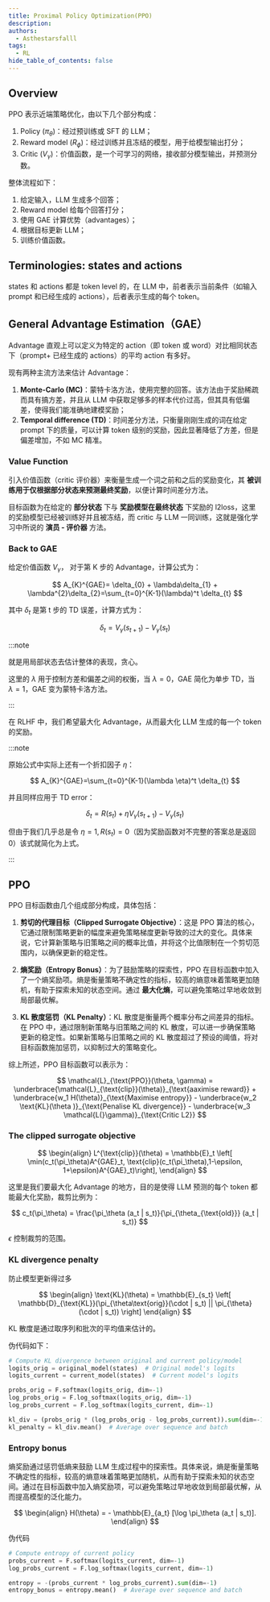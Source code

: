 ```yaml
---
title: Proximal Policy Optimization(PPO)
description: 
authors:
  - Asthestarsfalll
tags:
  - RL
hide_table_of_contents: false
---
```


## Overview

PPO 表示近端策略优化，由以下几个部分构成：

1. Policy ($π_θ$)：经过预训练或 SFT 的 LLM；
2. Reward model ($R_ϕ$)：经过训练并且冻结的模型，用于给模型输出打分；
3. Critic ($V_γ$)：价值函数，是一个可学习的网络，接收部分模型输出，并预测分数。

整体流程如下：

1. 给定输入，LLM 生成多个回答；
2. Reward model 给每个回答打分；
3. 使用 GAE 计算优势（advantages）；
4. 根据目标更新 LLM；
5. 训练价值函数。

## Terminologies: states and actions

states 和 actions 都是 token level 的，在 LLM 中，前者表示当前条件（如输入 prompt 和已经生成的 actions），后者表示生成的每个 token。

##  General Advantage Estimation（GAE）

Advantage 直观上可以定义为特定的 action（即 token 或 word）对比相同状态下（prompt+ 已经生成的 actions）的平均 action 有多好。

现有两种主流方法来估计 Advantage：

1. **Monte-Carlo (MC)**：蒙特卡洛方法，使用完整的回答。该方法由于奖励稀疏而具有搞方差，并且从 LLM 中获取足够多的样本代价过高，但其具有低偏差，使得我们能准确地建模奖励；
2. **Temporal difference (TD)**：时间差分方法，只衡量刚刚生成的词在给定 prompt 下的质量，可以计算 token 级别的奖励，因此显著降低了方差，但是偏差增加，不如 MC 精准。

### Value Function

引入价值函数（critic 评价器）来衡量生成一个词之前和之后的奖励变化，其 **被训练用于仅根据部分状态来预测最终奖励**，以便计算时间差分方法。

目标函数为在给定的 **部分状态** 下与 **奖励模型在最终状态** 下奖励的 l2loss，这里的奖励模型已经被训练好并且被冻结，而 critic 与 LLM 一同训练，这就是强化学习中所说的 **演员 - 评价器** 方法。

###  Back to GAE

给定价值函数 $V_{\gamma}$， 对于第 K 步的 Advantage，计算公式为：

$$
A_{K}^{GAE}= \delta_{0} + \lambda\delta_{1} + \lambda^{2}\delta_{2}=\sum_{t=0}^{K-1}(\lambda)^t \delta_{t}
$$

其中 $\delta_{t}$ 是第 t 步的 TD 误差，计算方式为：

$$
\delta_{t} = V_{\gamma}(s_{t+1}) - V_{\gamma}(s_{t})
$$

:::note

就是用局部状态去估计整体的表现，贪心。

这里的 $\lambda$ 用于控制方差和偏差之间的权衡，当 $\lambda=0$，GAE 简化为单步 TD，当 $\lambda=1$，GAE 变为蒙特卡洛方法。

:::

在 RLHF 中，我们希望最大化 Advantage，从而最大化 LLM 生成的每一个 token 的奖励。

:::note

原始公式中实际上还有一个折扣因子 $\eta$：

$$
A_{K}^{GAE}=\sum_{t=0}^{K-1}(\lambda \eta)^t \delta_{t}
$$

并且同样应用于 TD error：

$$
\delta_{t}=R(s_{t})+\eta V_{\gamma}(s_{t+1})-V_{\gamma}(s_{t})
$$

但由于我们几乎总是令 $\eta=1,R(s_{t})=0$（因为奖励函数对不完整的答案总是返回 0）该式就简化为上式。

:::

## PPO

PPO 目标函数由几个组成部分构成，具体包括：

1. **剪切的代理目标（Clipped Surrogate Objective）**：这是 PPO 算法的核心，它通过限制策略更新的幅度来避免策略梯度更新导致的过大的变化。具体来说，它计算新策略与旧策略之间的概率比值，并将这个比值限制在一个剪切范围内，以确保更新的稳定性。

2. **熵奖励（Entropy Bonus）**：为了鼓励策略的探索性，PPO 在目标函数中加入了一个熵奖励项。熵是衡量策略不确定性的指标，较高的熵意味着策略更加随机，有助于探索未知的状态空间。通过 **最大化熵**，可以避免策略过早地收敛到局部最优解。

3. **KL 散度惩罚（KL Penalty）**：KL 散度是衡量两个概率分布之间差异的指标。在 PPO 中，通过限制新策略与旧策略之间的 KL 散度，可以进一步确保策略更新的稳定性。如果新策略与旧策略之间的 KL 散度超过了预设的阈值，将对目标函数施加惩罚，以抑制过大的策略变化。

综上所述，PPO 目标函数可以表示为：

$$
\mathcal{L}_{\text{PPO}}(\theta, \gamma) = \underbrace{\mathcal{L}_{\text{clip}}(\theta)}_{\text{aaximise reward}} + \underbrace{w_1 H(\theta)}_{\text{Maximise entropy}} - \underbrace{w_2 \text{KL}(\theta )}_{\text{Penalise KL divergence}} - \underbrace{w_3 \mathcal{L(}\gamma)}_{\text{Critic L2}}
$$

###  The clipped surrogate objective

$$
\begin{align} L^{\text{clip}}(\theta) = \mathbb{E}_t \left[ \min(c_t(\pi_\theta)A^{GAE}_t, \text{clip}(c_t(\pi_\theta),1-\epsilon, 1+\epsilon)A^{GAE}_t)\right], \end{align}
$$

这里是我们要最大化 Advantage 的地方，目的是使得 LLM 预测的每个 token 都能最大化奖励，裁剪比例为：

$$
c_t(\pi_\theta) = \frac{\pi_\theta (a_t | s_t)}{\pi_{\theta_{\text{old}}} (a_t | s_t)}
$$

$\epsilon$ 控制裁剪的范围。

### KL divergence penalty

防止模型更新得过多

$$
\begin{align} \text{KL}(\theta) = \mathbb{E}_{s_t} \left[ \mathbb{D}_{\text{KL}}(\pi_{\theta\text{orig}}(\cdot | s_t) || \pi_{\theta}(\cdot | s_t)) \right] \end{align}
$$

KL 散度是通过取序列和批次的平均值来估计的。

伪代码如下：

```python
# Compute KL divergence between original and current policy/model
logits_orig = original_model(states)  # Original model's logits
logits_current = current_model(states)  # Current model's logits

probs_orig = F.softmax(logits_orig, dim=-1)
log_probs_orig = F.log_softmax(logits_orig, dim=-1)
log_probs_current = F.log_softmax(logits_current, dim=-1)

kl_div = (probs_orig * (log_probs_orig - log_probs_current)).sum(dim=-1)
kl_penalty = kl_div.mean()  # Average over sequence and batch
```

### Entropy bonus

熵奖励通过惩罚低熵来鼓励 LLM 生成过程中的探索性。具体来说，熵是衡量策略不确定性的指标，较高的熵意味着策略更加随机，从而有助于探索未知的状态空间。通过在目标函数中加入熵奖励项，可以避免策略过早地收敛到局部最优解，从而提高模型的泛化能力。

$$
\begin{align} H(\theta) = - \mathbb{E}_{a_t} [\log \pi_\theta (a_t | s_t)]. \end{align}
$$

伪代码

```python
# Compute entropy of current policy
probs_current = F.softmax(logits_current, dim=-1)
log_probs_current = F.log_softmax(logits_current, dim=-1)

entropy = -(probs_current * log_probs_current).sum(dim=-1)
entropy_bonus = entropy.mean()  # Average over sequence and batch
```
